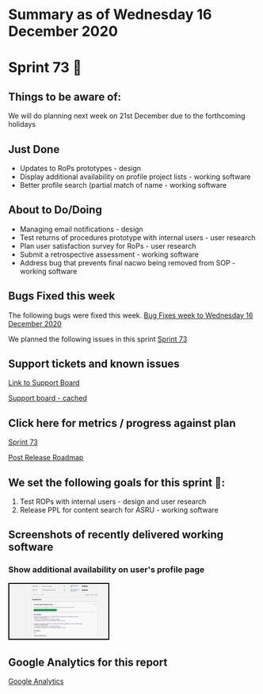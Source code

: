 # Summary as of Wednesday 16 December 2020 

# Sprint 73 &#x1f98a;

## Things to be aware of:
We will do planning next week on 21st December due to the forthcoming holidays

## Just Done
* Updates to RoPs prototypes - design
* Display additional availability on profile project lists - working software
* Better profile search (partial match of name - working software

## About to Do/Doing
* Managing email notifications - design
* Test returns of procedures prototype with internal users - user research
* Plan user satisfaction survey for RoPs - user research
* Submit a retrospective assessment - working software 
* Address bug that prevents final nacwo being removed from SOP - working software

## Bugs Fixed this week
The following bugs were fixed this week.
[Bug Fixes week to Wednesday 16 December 2020](graphs/bugs16122020.png)

We planned the following issues in this sprint 
[Sprint 73](graphs/sprint16122020.png)

## Support tickets and known issues
[Link to Support Board](https://collaboration.homeoffice.gov.uk/jira/secure/RapidBoard.jspa?rapidView=1717&selectedIssue=ASSB-253)

[Support board - cached](graphs/supportBoard16122020.png)

## Click here for metrics / progress against plan
[Sprint 73](graphs/progress16122020.png)

[Post Release Roadmap](graphs/roadmap16122020.png)

## We set the following goals for this sprint &#x1f98a;:
1. Test ROPs with internal users - design and user research 
2. Release PPL for content search for ASRU - working software

## Screenshots of recently delivered working software
### Show additional availability on user's profile page 
<a href="graphs/proto1_16122020.png"><img src="graphs/proto1_16122020.png" alt="HTML5 Icon" width="200" style="border:2px solid black"></a>
<br>

## Google Analytics for this report
[Google Analytics](graphs/GA16122020.png)

